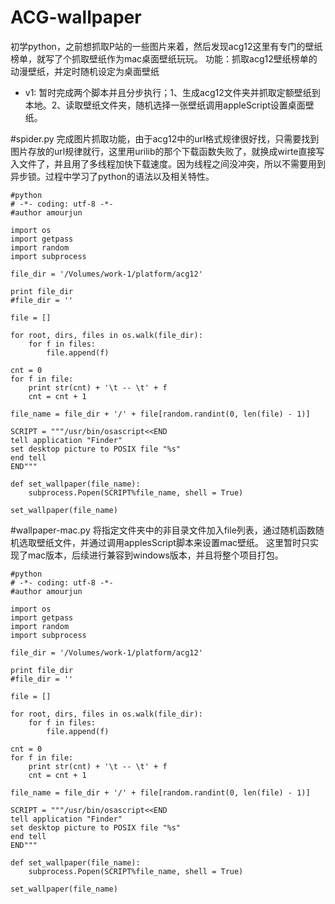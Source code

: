 # ACG-wallpaper
初学python，之前想抓取P站的一些图片来着，然后发现acg12这里有专门的壁纸榜单，就写了个抓取壁纸作为mac桌面壁纸玩玩。
功能：抓取acg12壁纸榜单的动漫壁纸，并定时随机设定为桌面壁纸

 - v1: 暂时完成两个脚本并且分步执行；1、生成acg12文件夹并抓取定额壁纸到本地。2、读取壁纸文件夹，随机选择一张壁纸调用appleScript设置桌面壁纸。


#spider.py
完成图片抓取功能，由于acg12中的url格式规律很好找，只需要找到图片存放的url规律就行，这里用urilib的那个下载函数失败了，就换成wirte直接写入文件了，并且用了多线程加快下载速度。因为线程之间没冲突，所以不需要用到异步锁。过程中学习了python的语法以及相关特性。
```
#python
# -*- coding: utf-8 -*-
#author amourjun

import os
import getpass
import random
import subprocess

file_dir = '/Volumes/work-1/platform/acg12'

print file_dir
#file_dir = ''

file = []

for root, dirs, files in os.walk(file_dir):
    for f in files:
        file.append(f)

cnt = 0
for f in file:
    print str(cnt) + '\t -- \t' + f
    cnt = cnt + 1

file_name = file_dir + '/' + file[random.randint(0, len(file) - 1)]

SCRIPT = """/usr/bin/osascript<<END
tell application "Finder"
set desktop picture to POSIX file "%s"
end tell
END"""

def set_wallpaper(file_name):
    subprocess.Popen(SCRIPT%file_name, shell = True)

set_wallpaper(file_name)
```


#wallpaper-mac.py
将指定文件夹中的非目录文件加入file列表，通过随机函数随机选取壁纸文件，并通过调用applesScript脚本来设置mac壁纸。
这里暂时只实现了mac版本，后续进行兼容到windows版本，并且将整个项目打包。
```
#python
# -*- coding: utf-8 -*-
#author amourjun

import os
import getpass
import random
import subprocess

file_dir = '/Volumes/work-1/platform/acg12'

print file_dir
#file_dir = ''

file = []

for root, dirs, files in os.walk(file_dir):
    for f in files:
        file.append(f)

cnt = 0
for f in file:
    print str(cnt) + '\t -- \t' + f
    cnt = cnt + 1

file_name = file_dir + '/' + file[random.randint(0, len(file) - 1)]

SCRIPT = """/usr/bin/osascript<<END
tell application "Finder"
set desktop picture to POSIX file "%s"
end tell
END"""

def set_wallpaper(file_name):
    subprocess.Popen(SCRIPT%file_name, shell = True)

set_wallpaper(file_name)
```
